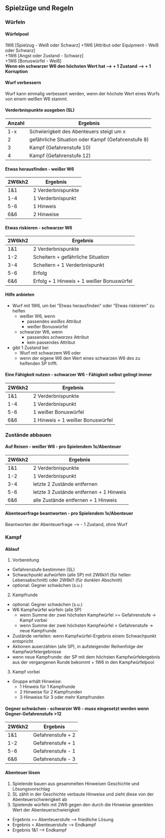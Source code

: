 ## Spielzüge und Regeln
### Würfeln
#### Würfelpool
1W6 [Spielzug - Weiß oder Schwarz] +1W6 [Attribut oder Equipment - Weiß oder Schwarz]  
+1W6 [Angst oder Zustand - Schwarz]  
+1W6 [Bonuswürfel - Weiß]  
**Wenn ein schwarzer W6 den höchsten Wert hat --> + 1 Zustand --> + 1 Korruption**
#### Wurf verbessern
Wurf kann einmalig verbessert werden, wenn der höchste Wert eines Wurfs von einem weißen W6 stammt.

#### Verderbnispunkte ausgeben (SL)
| **Anzahl** | **Ergebnis**                                       |
| ---------- | -------------------------------------------------- | 
| 1-x        | Schwierigkeit des Abenteuers steigt um x           |
| 2          | gefährliche Situation oder Kampf (Gefahrenstufe 8) |
| 3          | Kampf (Gefahrenstufe 10)                           |
| 4          | Kampf (Gefahrenstufe 12)                           |

#### Etwas herausfinden - weißer W6                   
| **2W6kh2** | **Ergebnis**       |
| ---------- | ------------------ | 
| 1&1        | 2 Verderbnispunkte |
| 1-4        | 1 Verderbnispunkt  |
| 5-6        | 1 Hinweis          |
| 6&6        | 2 Hinweise         |

#### Etwas riskieren - schwarzer W6
| **2W6kh2** | **Ergebnis**                      |
| ---------- | --------------------------------- | 
| 1&1        | 2 Verderbnispunkte                |
| 1-2        | Scheitern + gefährliche Situation |
| 3-4        | Scheitern + 1 Verderbnispunkt     |
| 5-6        | Erfolg                            |
| 6&6        | Erfolg + 1 Hinweis + 1 weißer Bonuswürfel |

#### Hilfe anbieten
- Wurf mit 1W6, um bei "Etwas herausfinden" oder "Etwas riskieren" zu helfen
  - weißer W6, wenn
    - passendes *weißes* Attribut
    - weißer Bonuswürfel
  - schwarzer W6, wenn
    - passendes *schwarzes* Attribut
    - kein passendes Attribut
 - gibt 1 Zustand bei
   - Wurf mit schwarzem W6 oder
   - wenn der eigene W6 den Wert eines schwarzen W6 des zu helfenden SP trifft.

#### Eine Fähigkeit nutzen - schwarzer W6 - Fähigkeit selbst gelingt immer
| **2W6kh2** | **Ergebnis**                     |
| ---------- | -------------------------------- | 
| 1&1        | 2 Verderbnispunkte               |
| 1-4        | 1 Verderbnispunkt                |
| 5-6        | 1 weißer Bonuswürfel             |
| 6&6        | 1 Hinweis + 1 weißer Bonuswürfel |

### Zustände abbauen
#### Auf Reisen - weißer W6 - pro Spielendem 1x/Abenteuer
| **2W6kh2** | **Ergebnis**                        |
| ---------- | ----------------------------------- | 
| 1&1        | 2 Verderbnispunkte                  |
| 1-2        | 1 Verderbnispunkt                   |
| 3-4        | letzte 2 Zustände entfernen         |
| 5-6        | letzte 3 Zustände entfernen + 1 Hinweis |
| 6&6        | alle Zustände entfernen + 1 Hinweis |

#### Abenteuerfrage beantworten - pro Spielendem 1x/Abenteuer
Beantworten der Abenteuerfrage --> - 1 Zustand, ohne Wurf

### Kampf
#### Ablauf
1. Vorbereitung
  - Gefahrenstufe bestimmen (SL)
  - Schwachpunkt aufwürfeln (alle SP) mit 2W6kh1 (für hellen Lebensabschnitt) oder 2W6kl1 (für dunklen Abschnitt)
  - optional: Gegner schwächen (s.u.)
2. Kampfrunde
  - optional: Gegner schwächen (s.u.)
  - W6 Kampfwürfel würfeln (alle SP)
    - wenn Summe der zwei höchsten Kampfwürfel >= Gefahrenstufe -> Kampf vorbei
    - wenn Summe der zwei höchsten Kampfwürfel < Gefahrenstufe -> neue Kampfrunde
  - Zustände verteilen: wenn Kampfwürfel-Ergebnis einem Schwachpunkt entspricht
  - Aktionen auserzählen (alle SP), in aufsteigender Reihenfolge der Kampfwürfelergebnisse
  - wenn neue Kampfrunde: der SP mit dem höchsten Kampfwürfelergebnis aus der vergangenen Runde bekommt + 1W6 in den Kampfwürfelpool
3. Kampf vorbei
  - Gruppe erhält Hinweise:
    - 1 Hinweis für 1 Kampfrunde
    - 2 Hinweise für 2 Kampfrunden
    - 3 Hinweise für 3 oder mehr Kampfrunden

#### Gegner schwächen - schwarzer W6 - *muss* eingesetzt werden wenn Gegner-Gefahrenstufe >12
| **2W6kh2** | **Ergebnis**      |
| ---------- | ----------------- | 
| 1&1        | Gefahrenstufe + 2 |
| 1-2        | Gefahrenstufe + 1 |
| 5-6        | Gefahrenstufe - 1 |
| 6&6        | Gefahrenstufe - 3 |

#### Abenteuer lösen
1. Spielende bauen aus gesammelten Hinweisen Geschichte und Lösungsvorschlag
2. SL zählt in der Geschichte verbaute Hinweise und zieht diese von der Abenteuerschwierigkeit ab
3. Spielende würfeln mit 2W6 gegen den durch die Hinweise gesenkten Wert der Abenteuerschwierigkeit
  - Ergebnis >= Abenteuerstufe --> friedliche Lösung
  - Ergebnis < Abenteuerstufe --> Endkampf
  - Ergebnis 1&1 --> Endkampf
